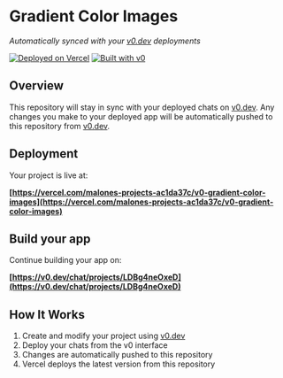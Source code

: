# Gradient Color Images

*Automatically synced with your [v0.dev](https://v0.dev) deployments*

[![Deployed on Vercel](https://img.shields.io/badge/Deployed%20on-Vercel-black?style=for-the-badge&logo=vercel)](https://vercel.com/malones-projects-ac1da37c/v0-gradient-color-images)
[![Built with v0](https://img.shields.io/badge/Built%20with-v0.dev-black?style=for-the-badge)](https://v0.dev/chat/projects/LDBg4neOxeD)

## Overview

This repository will stay in sync with your deployed chats on [v0.dev](https://v0.dev).
Any changes you make to your deployed app will be automatically pushed to this repository from [v0.dev](https://v0.dev).

## Deployment

Your project is live at:

**[https://vercel.com/malones-projects-ac1da37c/v0-gradient-color-images](https://vercel.com/malones-projects-ac1da37c/v0-gradient-color-images)**

## Build your app

Continue building your app on:

**[https://v0.dev/chat/projects/LDBg4neOxeD](https://v0.dev/chat/projects/LDBg4neOxeD)**

## How It Works

1. Create and modify your project using [v0.dev](https://v0.dev)
2. Deploy your chats from the v0 interface
3. Changes are automatically pushed to this repository
4. Vercel deploys the latest version from this repository